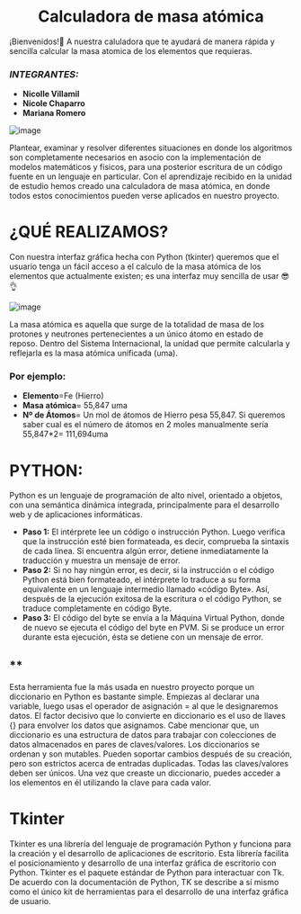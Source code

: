 <h1 align="center">Calculadora de masa atómica</h1> 
<align="center">¡Bienvenidos!🤗 A nuestra caluladora que te ayudará de manera rápida y sencilla calcular la masa atomica de los elementos que requieras.

### *INTEGRANTES:*
 - **Nicolle Villamil**
 - **Nicole Chaparro**
 - **Mariana Romero**
 
![image](https://user-images.githubusercontent.com/114431177/202320213-dc186163-abfa-4105-a227-39138d88169c.png)

Plantear, examinar y resolver diferentes situaciones en donde los algoritmos son completamente necesarios en asocio con la implementación de modelos matemáticos y físicos, para una posterior escritura de un código fuente en un lenguaje en particular. 
Con el aprendizaje recibido en la unidad de estudio hemos creado una calculadora de masa atómica, en donde todos estos conocimientos pueden verse aplicados en nuestro proyecto. 

# **¿QUÉ REALIZAMOS?**
Con nuestra interfaz gráfica hecha con Python (tkinter) queremos que el usuario tenga un fácil acceso a el calculo de la masa atómica de los elementos que actualmente existen; es una interfaz muy sencilla de usar 😎👌

![image](https://user-images.githubusercontent.com/114431177/202320516-7650ebd6-b355-49eb-a061-215799b44e92.png)


La masa atómica es aquella que surge de la totalidad de masa de los protones y neutrones pertenecientes a un único átomo en estado de reposo. Dentro del Sistema Internacional, la unidad que permite calcularla y reflejarla es la masa atómica unificada (uma).
### Por ejemplo:
- **Elemento**=Fe (Hierro)
- **Masa atómica**= 55,847 uma
- **Nº de Átomos**= Un mol de átomos de Hierro pesa 55,847. Si queremos saber cual es el número de átomos en 2 moles manualmente sería 55,847*2= 111,694uma



# **PYTHON:**
Python es un lenguaje de programación de alto nivel, orientado a objetos, con una semántica dinámica integrada, principalmente para el desarrollo web y de aplicaciones informáticas.
- **Paso 1:** El intérprete lee un código o instrucción Python. Luego verifica que la instrucción esté bien formateada, es decir, comprueba la sintaxis de cada línea. Si encuentra algún error, detiene inmediatamente la traducción y muestra un mensaje de error.
- **Paso 2:** Si no hay ningún error, es decir, si la instrucción o el código Python está bien formateado, el intérprete lo traduce a su forma equivalente en un lenguaje intermedio llamado «código Byte». Así, después de la ejecución exitosa de la escritura o el código Python, se traduce completamente en código Byte.
- **Paso 3:** El código del byte se envía a la Máquina Virtual Python, donde de nuevo se ejecuta el código del byte en PVM. Si se produce un error durante esta ejecución, ésta se detiene con un mensaje de error.



## **

Esta herramienta fue la más usada en nuestro proyecto porque un diccionario en Python es bastante simple. Empiezas al declarar una variable, luego usas el operador de asignación = al que le designaremos datos. El factor decisivo que lo convierte en diccionario es el uso de llaves {} para envolver los datos que asignamos. Cabe mencionar que, un diccionario es una estructura de datos para trabajar con colecciones de datos almacenados en pares de claves/valores. Los diccionarios se ordenan y son mutables. Pueden soportar cambios después de su creación, pero son estrictos acerca de entradas duplicadas. Todas las claves/valores deben ser únicos.
Una vez que creaste un diccionario, puedes acceder a los elementos en él utilizando la clave para cada valor. 




# Tkinter
Tkinter es una librería del lenguaje de programación Python y funciona para la creación y el desarrollo de aplicaciones de escritorio. Esta librería facilita el posicionamiento y desarrollo de una interfaz gráfica de escritorio con Python. Tkinter es el paquete estándar de Python para interactuar con Tk.
De acuerdo con la documentación de Python, TK se describe a sí mismo como el único kit de herramientas para el desarrollo de una interfaz gráfica de usuario. 

